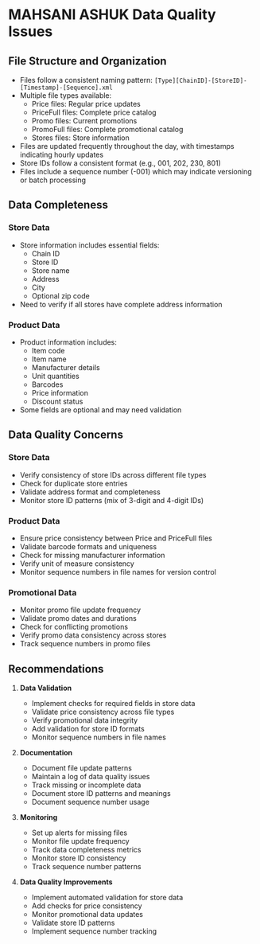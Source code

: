 # MAHSANI ASHUK Data Quality Issues

## File Structure and Organization
- Files follow a consistent naming pattern: `[Type][ChainID]-[StoreID]-[Timestamp]-[Sequence].xml`
- Multiple file types available:
  - Price files: Regular price updates
  - PriceFull files: Complete price catalog
  - Promo files: Current promotions
  - PromoFull files: Complete promotional catalog
  - Stores files: Store information
- Files are updated frequently throughout the day, with timestamps indicating hourly updates
- Store IDs follow a consistent format (e.g., 001, 202, 230, 801)
- Files include a sequence number (-001) which may indicate versioning or batch processing

## Data Completeness
### Store Data
- Store information includes essential fields:
  - Chain ID
  - Store ID
  - Store name
  - Address
  - City
  - Optional zip code
- Need to verify if all stores have complete address information

### Product Data
- Product information includes:
  - Item code
  - Item name
  - Manufacturer details
  - Unit quantities
  - Barcodes
  - Price information
  - Discount status
- Some fields are optional and may need validation

## Data Quality Concerns
### Store Data
- Verify consistency of store IDs across different file types
- Check for duplicate store entries
- Validate address format and completeness
- Monitor store ID patterns (mix of 3-digit and 4-digit IDs)

### Product Data
- Ensure price consistency between Price and PriceFull files
- Validate barcode formats and uniqueness
- Check for missing manufacturer information
- Verify unit of measure consistency
- Monitor sequence numbers in file names for version control

### Promotional Data
- Monitor promo file update frequency
- Validate promo dates and durations
- Check for conflicting promotions
- Verify promo data consistency across stores
- Track sequence numbers in promo files

## Recommendations
1. **Data Validation**
   - Implement checks for required fields in store data
   - Validate price consistency across file types
   - Verify promotional data integrity
   - Add validation for store ID formats
   - Monitor sequence numbers in file names

2. **Documentation**
   - Document file update patterns
   - Maintain a log of data quality issues
   - Track missing or incomplete data
   - Document store ID patterns and meanings
   - Document sequence number usage

3. **Monitoring**
   - Set up alerts for missing files
   - Monitor file update frequency
   - Track data completeness metrics
   - Monitor store ID consistency
   - Track sequence number patterns

4. **Data Quality Improvements**
   - Implement automated validation for store data
   - Add checks for price consistency
   - Monitor promotional data updates
   - Validate store ID patterns
   - Implement sequence number tracking 
